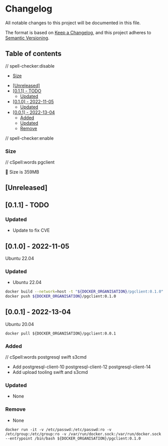 # Changelog

<!-- markdown-link-check-disable -->

All notable changes to this project will be documented in this file.

The format is based on [Keep a Changelog](https://keepachangelog.com/en/1.0.0),
and this project adheres to [Semantic Versioning](https://semver.org/spec/v2.0.0.html).

## Table of contents

// spell-checker:disable

<!-- toc -->

  * [Size](#size)
- [[Unreleased]](#unreleased)
- [[0.1.1] - TODO](#011---todo)
  * [Updated](#updated)
- [[0.1.0] - 2022-11-05](#010---2022-11-05)
  * [Updated](#updated-1)
- [[0.0.1] - 2022-13-04](#001---2022-13-04)
  * [Added](#added)
  * [Updated](#updated-2)
  * [Remove](#remove)

<!-- tocstop -->

// spell-checker:enable

### Size

// cSpell:words pgclient

🌈 Size is 359MB

## [Unreleased]

<!--lint disable no-undefined-references-->

## [0.1.1] - TODO

### Updated

- Update to fix CVE

## [0.1.0] - 2022-11-05

Ubuntu 22.04

### Updated

- Ubuntu 22.04

```bash
docker build --network=host -t "${DOCKER_ORGANISATION}/pgclient:0.1.0" --squash .
docker push ${DOCKER_ORGANISATION}/pgclient:0.1.0
```

## [0.0.1] - 2022-13-04

Ubuntu 20.04

`docker pull ${DOCKER_ORGANISATION}/pgclient:0.0.1`

### Added

// cSpell:words postgresql swift s3cmd
- Add postgresql-client-10 postgresql-client-12 postgresql-client-14
- Add upload tooling swift and s3cmd

### Updated

- None

### Remove

- None

`docker run -it -v /etc/passwd:/etc/passwd:ro -v /etc/group:/etc/group:ro -v /var/run/docker.sock:/var/run/docker.sock --entrypoint /bin/bash ${DOCKER_ORGANISATION}/pgclient:0.1.0`

<!-- markdown-link-check-enable -->
